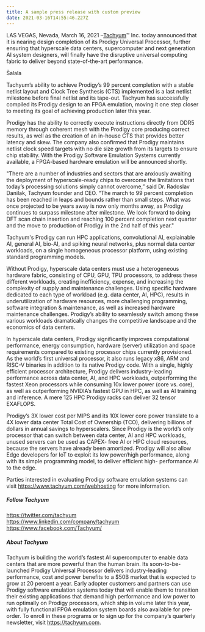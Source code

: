 ```yaml
---
title: A sample press release with custom preview
date: 2021-03-16T14:55:46.227Z
---
```

LAS VEGAS, Nevada, March 16, 2021 –[Tachyum](http://www.tachyum.com)™ Inc. today announced that it is nearing design completion of its Prodigy Universal Processor, further ensuring that hyperscale data centers, supercomputer and next generation AI system designers, will finally have the disruptive universal computing fabric to deliver beyond state-of-the-art performance.

Šalala

Tachyum’s ability to achieve Prodigy’s 99 percent completion with a stable netlist layout and Clock Tree Synthesis (CTS) implemented is a last netlist milestone before final netlist and its tape-out. Tachyum has successfully compiled its Prodigy design to an FPGA emulation, moving it one step closer to meeting its goal of achieving production later this year.

Prodigy has the ability to correctly execute instructions directly from DDR5 memory through coherent mesh with the Prodigy core producing correct results, as well as the creation of an in-house CTS that provides better latency and skew. The company also confirmed that Prodigy maintains netlist clock speed targets with no die size growth from its targets to ensure chip stability. With the Prodigy Software Emulation Systems currently available, a FPGA-based hardware emulation will be announced shortly.

"There are a number of industries and sectors that are anxiously awaiting the deployment of hyperscale-ready chips to overcome the limitations that today’s processing solutions simply cannot overcome,” said Dr. Radoslav Danilak, Tachyum founder and CEO. “The march to 99 percent completion has been reached in leaps and bounds rather than small steps. What was once projected to be years away is now only months away, as Prodigy continues to surpass milestone after milestone. We look forward to doing DFT scan chain insertion and reaching 100 percent completion next quarter and the move to production of Prodigy in the 2nd half of this year."

Tachyum's Prodigy can run HPC applications, convolutional AI, explainable AI, general AI, bio-AI, and spiking neural networks, plus normal data center workloads, on a single homogeneous processor platform, using existing standard programming models.

Without Prodigy, hyperscale data centers must use a heterogeneous hardware fabric, consisting of CPU, GPU, TPU processors, to address these different workloads, creating inefficiency, expense, and increasing the complexity of supply and maintenance challenges. Using specific hardware dedicated to each type of workload (e.g. data center, AI, HPC), results in underutilization of hardware resources, more challenging programming, software integration & maintenance, as well as increased hardware maintenance challenges. Prodigy’s ability to seamlessly switch among these various workloads dramatically changes the competitive landscape and the economics of data centers.

In hyperscale data centers, Prodigy significantly improves computational performance, energy consumption, hardware (server) utilization and space requirements compared to existing processor chips currently provisioned. As the world’s first universal processor, it also runs legacy x86, ARM and RISC-V binaries in addition to its native Prodigy code. With a single, highly efficient processor architecture, Prodigy delivers industry-leading performance across data center, AI, and HPC workloads, outperforming the fastest Xeon processors while consuming 10x lower power (core vs. core), as well as outperforming NVIDIA’s fastest GPU in HPC, as well as AI training and inference. A mere 125 HPC Prodigy racks can deliver 32 tensor EXAFLOPS.

Prodigy’s 3X lower cost per MIPS and its 10X lower core power translate to a 4X lower data center Total Cost of Ownership (TCO), delivering billions of dollars in annual savings to hyperscalers. Since Prodigy is the world’s only processor that can switch between data center, AI and HPC workloads, unused servers can be used as CAPEX- free AI or HPC cloud resources, because the servers have already been amortized. Prodigy will also allow Edge developers for IoT to exploit its low power/high performance, along with its simple programming model, to deliver efficient high- performance AI to the edge.

Parties interested in evaluating Prodigy software emulation systems can visit <https://www.tachyum.com/webhosting> for more information.

##### Follow Tachyum

<https://twitter.com/tachyum>\
<https://www.linkedin.com/company/tachyum>\
<https://www.facebook.com/Tachyum/>

##### About Tachyum

Tachyum is building the world’s fastest AI supercomputer to enable data centers that are more powerful than the human brain. Its soon-to-be-launched Prodigy Universal Processor delivers industry-leading performance, cost and power benefits to a $50B market that is expected to grow at 20 percent a year. Early adopter customers and partners can use Prodigy software emulation systems today that will enable them to transition their existing applications that demand high performance and low power to run optimally on Prodigy processors, which ship in volume later this year, with fully functional FPGA emulation system boards also available for pre-order. To enroll in these programs or to sign up for the company’s quarterly newsletter, visit <https://tachyum.com>.